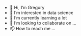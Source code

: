 - 👋 Hi, I’m Gregory
- 👀 I’m interested in data science
- 🌱 I’m currently learning a lot
- 💞️ I’m looking to collaborate on ...
- 📫 How to reach me ...

<!---
uscgregory/uscgregory is a ✨ special ✨ repository because its `README.md` (this file) appears on your GitHub profile.
You can click the Preview link to take a look at your changes.
--->
